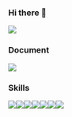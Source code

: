 ### Hi there 👋
<img src="https://capsule-render.vercel.app/api?type=Venom&color=auto&height=300&section=header&text=JiHoon&%20render&fontSize=90" />

### Document
<a href="https://www.notion.so/FrontEnd-Developer-e06ae84f8ae94b83bee9e457dc557466" target="_blank"><img src="https://img.shields.io/badge/Notion-000000?style=flat-square&logo=Notion&logoColor=ffffff"/></a>

### Skills
<div style="display:flex">
<img src="https://img.shields.io/badge/javascript-ffffff?style=flat-square&logo=javascript&logoColor=F7DF1E"/>
<img src="https://img.shields.io/badge/Notion-ffffff?style=for-the-badge&logo=Notion&logoColor=000000"/>
<img src="https://img.shields.io/badge/Notion-ffffff?style=for-the-badge&logo=Notion&logoColor=000000"/>
<img src="https://img.shields.io/badge/Notion-ffffff?style=for-the-badge&logo=Notion&logoColor=000000"/>
<img src="https://img.shields.io/badge/Notion-ffffff?style=for-the-badge&logo=Notion&logoColor=000000"/>
<img src="https://img.shields.io/badge/Notion-ffffff?style=for-the-badge&logo=Notion&logoColor=000000"/>
<img src="https://img.shields.io/badge/Notion-ffffff?style=for-the-badge&logo=Notion&logoColor=000000"/>
</div>
